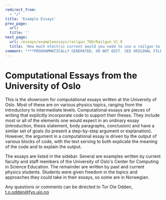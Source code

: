 ```yaml
---
redirect_from:
  - "/"
title: 'Example Essays'
prev_page:
  url: 
  title: ''
next_page:
  url: /essays/exampleessays/railgun_TOO/Railgun_V1_9
  title: 'How much electric current would you need to use a railgun to launch a package up to the ISS?'
comment: "***PROGRAMMATICALLY GENERATED, DO NOT EDIT. SEE ORIGINAL FILES IN /content***"
---
```

# Computational Essays from the University of Oslo
This is the showroom for computational essays written at the University of Oslo. Most of these are on various physics topics, ranging from the introductory to intermediate levels. Computational essays are pieces of writing that explicitly incorporate code to support their theses. They include most or all of the elements one would expect in an ordinary essay (introduction, thesis statement, body paragraphs, conclusion) and have a similar set of goals (to present a step-by-step argument or explanation). However, the argument in a computational essay is driven by the output of various blocks of code, with the text serving to both explicate the meaning of the code and to explain the output.

The essays are listed in the sidebar. Several are examples written by current faculty and staff members of the University of Oslo's Center for Computing in Science Education. The remainder are written by past and current physics students. Students were given freedom in the topics and approaches they could take in their essays, so some are in Norwegian.

Any questions or comments can be directed to Tor Ole Odden, t.o.odden@fys.uio.no
